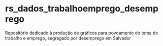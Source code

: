 # rs_dados_trabalhoemprego_desemprego
Repositório dedicado à produção de gráficos para povoamento do tema de trabalho e emprego, segregado por desemprego em Salvador
